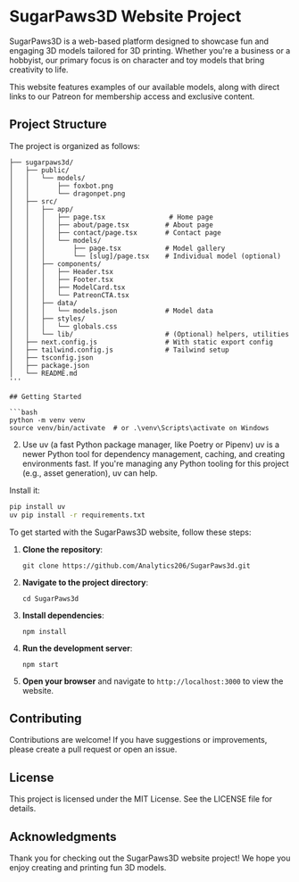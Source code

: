 # SugarPaws3D Website Project

SugarPaws3D is a web-based platform designed to showcase fun and engaging 3D models tailored for 3D printing. Whether you're a business or a hobbyist, our primary focus is on character and toy models that bring creativity to life.

This website features examples of our available models, along with direct links to our Patreon for membership access and exclusive content.

## Project Structure

The project is organized as follows:

```
├── sugarpaws3d/
│   ├── public/
│   │   └── models/
│   │       ├── foxbot.png
│   │       └── dragonpet.png
│   ├── src/
│   │   ├── app/
│   │   │   ├── page.tsx                # Home page
│   │   │   ├── about/page.tsx         # About page
│   │   │   ├── contact/page.tsx       # Contact page
│   │   │   └── models/
│   │   │       ├── page.tsx           # Model gallery
│   │   │       └── [slug]/page.tsx    # Individual model (optional)
│   │   ├── components/
│   │   │   ├── Header.tsx
│   │   │   ├── Footer.tsx
│   │   │   ├── ModelCard.tsx
│   │   │   └── PatreonCTA.tsx
│   │   ├── data/
│   │   │   └── models.json            # Model data
│   │   ├── styles/
│   │   │   └── globals.css
│   │   └── lib/                       # (Optional) helpers, utilities
│   ├── next.config.js                 # With static export config
│   ├── tailwind.config.js             # Tailwind setup
│   ├── tsconfig.json
│   ├── package.json
│   └── README.md
'''

## Getting Started

```bash
python -m venv venv
source venv/bin/activate  # or .\venv\Scripts\activate on Windows
```
2. Use uv (a fast Python package manager, like Poetry or Pipenv)
uv is a newer Python tool for dependency management, caching, and creating environments fast. If you're managing any Python tooling for this project (e.g., asset generation), uv can help.

Install it:
```bash
pip install uv
uv pip install -r requirements.txt

```

To get started with the SugarPaws3D website, follow these steps:

1. **Clone the repository**:
   ```
   git clone https://github.com/Analytics206/SugarPaws3d.git
   ```

2. **Navigate to the project directory**:
   ```
   cd SugarPaws3d
   ```

3. **Install dependencies**:
   ```
   npm install
   ```

4. **Run the development server**:
   ```
   npm start
   ```

5. **Open your browser** and navigate to `http://localhost:3000` to view the website.

## Contributing

Contributions are welcome! If you have suggestions or improvements, please create a pull request or open an issue.

## License

This project is licensed under the MIT License. See the LICENSE file for details.

## Acknowledgments

Thank you for checking out the SugarPaws3D website project! We hope you enjoy creating and printing fun 3D models.
